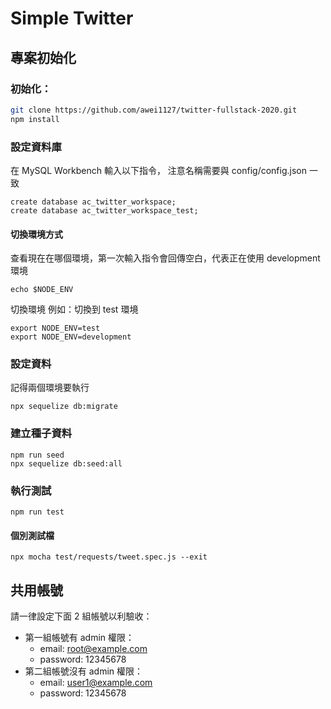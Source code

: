 # Simple Twitter

## 專案初始化

### 初始化：
``` bash 
git clone https://github.com/awei1127/twitter-fullstack-2020.git
npm install
```

### 設定資料庫
在 MySQL Workbench 輸入以下指令，
注意名稱需要與 config/config.json 一致

```
create database ac_twitter_workspace;
create database ac_twitter_workspace_test;
```
#### 切換環境方式
查看現在在哪個環境，第一次輸入指令會回傳空白，代表正在使用 development 環境
```
echo $NODE_ENV
```
切換環境
例如：切換到 test 環境
```
export NODE_ENV=test
export NODE_ENV=development
```

### 設定資料
記得兩個環境要執行
```
npx sequelize db:migrate
```


### 建立種子資料
```
npm run seed
npx sequelize db:seed:all
```

### 執行測試
```
npm run test
```

#### 個別測試檔
```
npx mocha test/requests/tweet.spec.js --exit
```

## 共用帳號
請一律設定下面 2 組帳號以利驗收：
* 第一組帳號有 admin 權限：
  * email: root@example.com
  * password: 12345678
* 第二組帳號沒有 admin 權限：
  * email: user1@example.com
  * password: 12345678